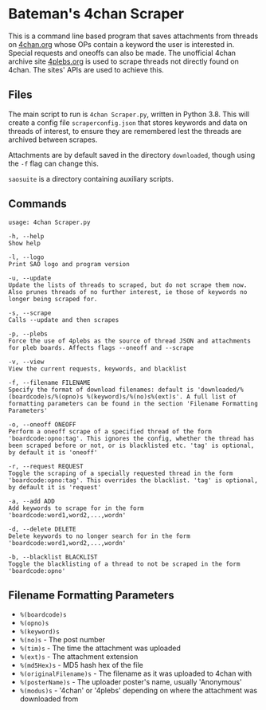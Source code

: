 # Bateman's 4chan Scraper

This is a command line based program that saves attachments from threads on [4chan.org](https://www.4chan.org) whose OPs contain a keyword the user is interested in. Special requests and oneoffs can also be made. The unofficial 4chan archive site [4plebs.org](https://www.4plebs.org) is used to scrape threads not directly found on 4chan. The sites' APIs are used to achieve this.

## Files

The main script to run is `4chan Scraper.py`, written in Python 3.8. This will create a config file `scraperconfig.json` that stores keywords and data on threads of interest, to ensure they are remembered lest the threads are archived between scrapes.

Attachments are by default saved in the directory `downloaded`, though using the `-f` flag can change this.

`saosuite` is a directory containing auxiliary scripts.

## Commands
```
usage: 4chan Scraper.py

-h, --help
Show help

-l, --logo
Print SAO logo and program version

-u, --update
Update the lists of threads to scraped, but do not scrape them now. Also prunes threads of no further interest, ie those of keywords no longer being scraped for.

-s, --scrape
Calls --update and then scrapes

-p, --plebs
Force the use of 4plebs as the source of thread JSON and attachments for pleb boards. Affects flags --oneoff and --scrape

-v, --view
View the current requests, keywords, and blacklist

-f, --filename FILENAME
Specify the format of download filenames: default is 'downloaded/%(boardcode)s/%(opno)s %(keyword)s/%(no)s%(ext)s'. A full list of formatting parameters can be found in the section 'Filename Formatting Parameters'

-o, --oneoff ONEOFF
Perform a oneoff scrape of a specified thread of the form 'boardcode:opno:tag'. This ignores the config, whether the thread has been scraped before or not, or is blacklisted etc. 'tag' is optional, by default it is 'oneoff'

-r, --request REQUEST
Toggle the scraping of a specially requested thread in the form 'boardcode:opno:tag'. This overrides the blacklist. 'tag' is optional, by default it is 'request'

-a, --add ADD
Add keywords to scrape for in the form 'boardcode:word1,word2,...,wordn'

-d, --delete DELETE
Delete keywords to no longer search for in the form 'boardcode:word1,word2,...,wordn'

-b, --blacklist BLACKLIST
Toggle the blacklisting of a thread to not be scraped in the form 'boardcode:opno'
```

## Filename Formatting Parameters

- `%(boardcode)s`
- `%(opno)s`
- `%(keyword)s`
- `%(no)s` - The post number
- `%(tim)s` - The time the attachment was uploaded
- `%(ext)s` - The attachment extension
- `%(md5Hex)s` - MD5 hash hex of the file
- `%(originalFilename)s` - The filename as it was uploaded to 4chan with
- `%(posterName)s` - The uploader poster's name, usually 'Anonymous'
- `%(modus)s` - '4chan' or '4plebs' depending on where the attachment was downloaded from
